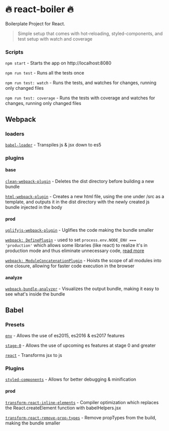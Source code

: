 # :fire: react-boiler :fire:
Boilerplate Project for React.

> Simple setup that comes with hot-reloading, styled-components, and test setup with watch and coverage

### Scripts

`npm start` - Starts the app on http://localhost:8080

`npm run test` - Runs all the tests once

`npm run test: watch` - Runs the tests, and watches for changes, running only changed files

`npm run test: coverage` - Runs the tests with coverage and watches for changes, running only changed files

## Webpack

### loaders
	
[`babel-loader`](https://github.com/babel/babel-loader) - Transpiles js & jsx down to es5

### plugins

#### base
[`clean-webpack-plugin`](https://github.com/johnagan/clean-webpack-plugin) - Deletes the dist directory before building a new bundle

[`html-webpack-plugin`](https://webpack.js.org/plugins/html-webpack-plugin/) - Creates a new html file, using the one under /src as a template, and outputs it in the dist directory with the newly created js bundle injected in the body

#### prod
[`uglifyjs-webpack-plugin`](https://webpack.js.org/plugins/uglifyjs-webpack-plugin/) - Uglifies the code making the bundle smaller

[`webpack: DefinePlugin`](https://webpack.js.org/plugins/define-plugin/) - used to set `process.env.NODE_ENV === 'production'` which allows some libraries (like react) to realize it's in production mode and thus eliminate unnecessary code, [read more](https://webpack.js.org/guides/production/#specify-the-environment) 

[`webpack: ModuleConcatenationPlugin`](https://webpack.js.org/plugins/module-concatenation-plugin/) - Hoists the scope of all modules into one closure, allowing for faster code execution in the browser

#### analyze
[`webpack-bundle-analyzer`](https://github.com/webpack-contrib/webpack-bundle-analyzer) - Visualizes the output bundle, making it easy to see what's inside the bundle

## Babel

### Presets

[`env`](https://babeljs.io/docs/plugins/preset-env) - Allows the use of es2015, es2016 & es2017 features

[`stage-0`](https://babeljs.io/docs/plugins/preset-stage-0/) - Allows the use of upcoming es features at stage 0 and greater

[`react`](https://babeljs.io/docs/plugins/preset-react) - Transforms jsx to js

### Plugins

[`styled-components`](https://github.com/styled-components/babel-plugin-styled-components) - Allows for better debugging & minification 

#### prod

[`transform-react-inline-elements`](https://babeljs.io/docs/plugins/transform-react-inline-elements/) - Compiler optimization which replaces the React.createElement function with babelHelpers.jsx

[`transform-react-remove-prop-types`](https://github.com/oliviertassinari/babel-plugin-transform-react-remove-prop-types) - Remove propTypes from the build, making the bundle smaller 
